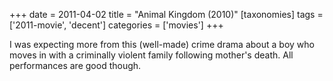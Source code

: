+++
date = 2011-04-02
title = "Animal Kingdom (2010)"
[taxonomies]
tags = ['2011-movie', 'decent']
categories = ['movies']
+++

I was expecting more from this (well-made) crime drama about a boy who
moves in with a criminally violent family following mother's death. All
performances are good though.
